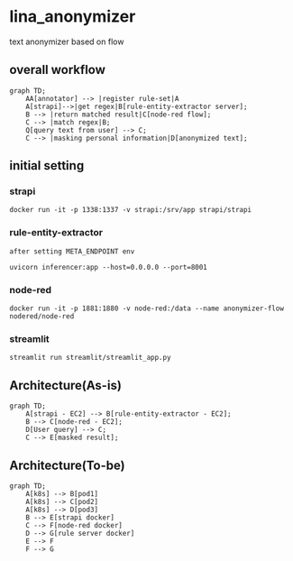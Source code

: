 # lina_anonymizer
text anonymizer based on flow

## overall workflow
```mermaid
graph TD;
    AA[annotator] --> |register rule-set|A
    A[strapi]-->|get regex|B[rule-entity-extractor server];
    B --> |return matched result|C[node-red flow];
    C --> |match regex|B;
    Q[query text from user] --> C;
    C --> |masking personal information|D[anonymized text];
```

## initial setting

### strapi
	docker run -it -p 1338:1337 -v strapi:/srv/app strapi/strapi

### rule-entity-extractor
    after setting META_ENDPOINT env

    uvicorn inferencer:app --host=0.0.0.0 --port=8001
    
### node-red
    docker run -it -p 1881:1880 -v node-red:/data --name anonymizer-flow nodered/node-red

### streamlit
    streamlit run streamlit/streamlit_app.py

## Architecture(As-is)
```mermaid
graph TD;
    A[strapi - EC2] --> B[rule-entity-extractor - EC2];
    B --> C[node-red - EC2];
    D[User query] --> C;
    C --> E[masked result];
```

## Architecture(To-be)
```mermaid
graph TD;
    A[k8s] --> B[pod1]
    A[k8s] --> C[pod2]
    A[k8s] --> D[pod3]
    B --> E[strapi docker]
    C --> F[node-red docker]
    D --> G[rule server docker]
    E --> F
    F --> G
```
